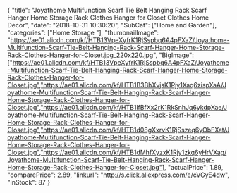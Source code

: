 {
	"title": "Joyathome Multifunction Scarf Tie Belt Hanging Rack Scarf Hanger Home Storage Rack Clothes Hanger for Closet Clothes Home Decor",
	"date": "2018-10-31 10:30:20",
	"SubCat": ["Home and Garden"],
	"categories": ["Home Storage "],
	"thumbnailImage": "https://ae01.alicdn.com/kf/HTB13VpeXyfrK1RjSspbq6A4pFXaZ/Joyathome-Multifunction-Scarf-Tie-Belt-Hanging-Rack-Scarf-Hanger-Home-Storage-Rack-Clothes-Hanger-for-Closet.jpg_220x220.jpg",
	"BigImage": ["https://ae01.alicdn.com/kf/HTB13VpeXyfrK1RjSspbq6A4pFXaZ/Joyathome-Multifunction-Scarf-Tie-Belt-Hanging-Rack-Scarf-Hanger-Home-Storage-Rack-Clothes-Hanger-for-Closet.jpg","https://ae01.alicdn.com/kf/HTB1B3BhXvjsK1Rjy1Xaq6zispXaA/Joyathome-Multifunction-Scarf-Tie-Belt-Hanging-Rack-Scarf-Hanger-Home-Storage-Rack-Clothes-Hanger-for-Closet.jpg","https://ae01.alicdn.com/kf/HTB1lfBfXx2rK1RkSnhJq6ykdpXae/Joyathome-Multifunction-Scarf-Tie-Belt-Hanging-Rack-Scarf-Hanger-Home-Storage-Rack-Clothes-Hanger-for-Closet.jpg","https://ae01.alicdn.com/kf/HTB1d08gXxrvK1RjSszeq6yObFXat/Joyathome-Multifunction-Scarf-Tie-Belt-Hanging-Rack-Scarf-Hanger-Home-Storage-Rack-Clothes-Hanger-for-Closet.jpg","https://ae01.alicdn.com/kf/HTB1dMhfXyzxK1Rjy1zkq6yHrVXag/Joyathome-Multifunction-Scarf-Tie-Belt-Hanging-Rack-Scarf-Hanger-Home-Storage-Rack-Clothes-Hanger-for-Closet.jpg"],
	"actualPrice": 1.89,
	"comparePrice": 2.89,
	"linkurl": "http://s.click.aliexpress.com/e/cVGyE4dw",
	"inStock": 87
}
